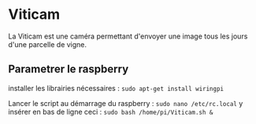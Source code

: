 # Viticam
La Viticam est une caméra permettant d'envoyer une image tous les jours d'une parcelle de vigne.

## Parametrer le raspberry

installer les librairies nécessaires : 
`sudo apt-get install wiringpi`

Lancer le script au démarrage du raspberry :
`sudo nano /etc/rc.local`
y insérer en bas de ligne ceci :
`sudo bash /home/pi/Viticam.sh &`
